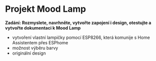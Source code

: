 # Projekt Mood Lamp
**Zadání: Rozmyslete, navrhněte, vytvořte zapojení i design, otestujte a vytvořte dokumentaci k Mood Lamp**


- vytvoření vlastní lampičky pomocí ESP8266, která komunije s Home Assistentem přes ESPhome
- možnost výběru barvy
- originální design

